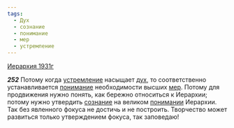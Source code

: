 ```yaml
---
tags:
  - Дух
  - сознание
  - понимание
  - мер
  - устремление
---
```


[Иерархия 1931г](https://127.0.0.1:4002/agni/1931)

___252___
Потому когда [устремление](../../../tags/#устремление) насыщает [дух](../../../tags/#Дух), то соответственно устанавливается [понимание](../../../tags/#понимание) необходимости высших [мер](../../../tags/#мер). Потому для продвижения нужно понять, как бережно относиться к Иерархии; потому нужно утвердить [сознание](../../../tags/#сознание) на великом [понимании](../../../tags/#понимание) Иерархии. Так без явленного фокуса не достичь и не построить. Творчество может развиться только утверждением фокуса, так заповедаю!   


